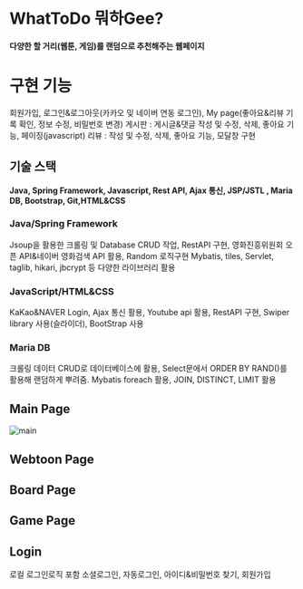 # WhatToDo 뭐하Gee?
#### 다양한 할 거리(웹툰, 게임)를 랜덤으로 추천해주는 웹페이지    

# 구현 기능
회원가입, 로그인&로그아웃(카카오 및 네이버 연동 로그인), My page(좋아요&리뷰 기록 확인, 정보 수정, 비밀번호 변경)
게시판 : 게시글&댓글 작성 및 수정, 삭제, 좋아요 기능, 페이징(javascript)
리뷰 : 작성 및 수정, 삭제, 좋아요 기능, 모달창 구현


## 기술 스택
**Java, Spring Framework, Javascript, Rest API, Ajax 통신, JSP/JSTL , Maria DB, Bootstrap, Git,HTML&CSS**

### Java/Spring Framework
Jsoup을 활용한 크롤링 및 Database CRUD 작업, RestAPI 구현, 영화진흥위원회 오픈 API&네이버 영화검색 API 활용, Random 로직구현
Mybatis, tiles, Servlet, taglib, hikari, jbcrypt 등 다양한 라이브러리 활용

### JavaScript/HTML&CSS
KaKao&NAVER Login, Ajax 통신 활용, Youtube api 활용, RestAPI 구현, Swiper library 사용(슬라이더), BootStrap 사용

### Maria DB
크롤링 데이터 CRUD로 데이터베이스에 활용, Select문에서 ORDER BY RAND()를 활용해 랜덤하게 뿌려줌.
Mybatis foreach 활용, JOIN, DISTINCT, LIMIT 활용

## Main Page
![main](https://user-images.githubusercontent.com/75936092/158114152-393958ff-5333-4368-9e45-0b9c7e05f245.PNG)

## Webtoon Page

## Board Page

## Game Page

## Login
로컬 로그인로직 포함 소셜로그인, 자동로그인, 아이디&비밀번호 찾기, 회원가입
